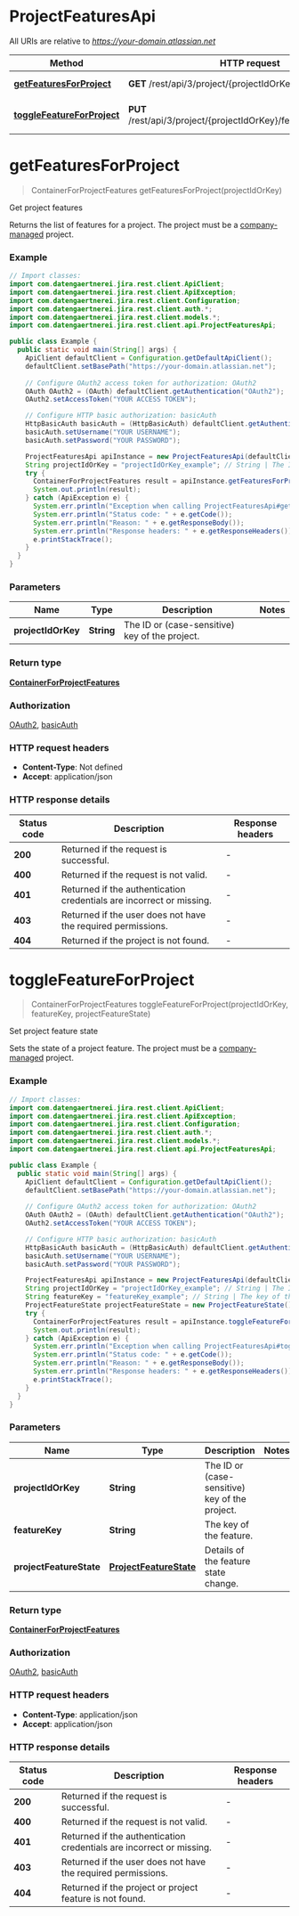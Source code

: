 # ProjectFeaturesApi

All URIs are relative to *https://your-domain.atlassian.net*

Method | HTTP request | Description
------------- | ------------- | -------------
[**getFeaturesForProject**](ProjectFeaturesApi.md#getFeaturesForProject) | **GET** /rest/api/3/project/{projectIdOrKey}/features | Get project features
[**toggleFeatureForProject**](ProjectFeaturesApi.md#toggleFeatureForProject) | **PUT** /rest/api/3/project/{projectIdOrKey}/features/{featureKey} | Set project feature state


<a name="getFeaturesForProject"></a>
# **getFeaturesForProject**
> ContainerForProjectFeatures getFeaturesForProject(projectIdOrKey)

Get project features

Returns the list of features for a project. The project must be a [company-managed](https://support.atlassian.com/jira-service-management-cloud/docs/learn-the-differences-between-classic-and-next-gen-projects/) project.

### Example
```java
// Import classes:
import com.datengaertnerei.jira.rest.client.ApiClient;
import com.datengaertnerei.jira.rest.client.ApiException;
import com.datengaertnerei.jira.rest.client.Configuration;
import com.datengaertnerei.jira.rest.client.auth.*;
import com.datengaertnerei.jira.rest.client.models.*;
import com.datengaertnerei.jira.rest.client.api.ProjectFeaturesApi;

public class Example {
  public static void main(String[] args) {
    ApiClient defaultClient = Configuration.getDefaultApiClient();
    defaultClient.setBasePath("https://your-domain.atlassian.net");
    
    // Configure OAuth2 access token for authorization: OAuth2
    OAuth OAuth2 = (OAuth) defaultClient.getAuthentication("OAuth2");
    OAuth2.setAccessToken("YOUR ACCESS TOKEN");

    // Configure HTTP basic authorization: basicAuth
    HttpBasicAuth basicAuth = (HttpBasicAuth) defaultClient.getAuthentication("basicAuth");
    basicAuth.setUsername("YOUR USERNAME");
    basicAuth.setPassword("YOUR PASSWORD");

    ProjectFeaturesApi apiInstance = new ProjectFeaturesApi(defaultClient);
    String projectIdOrKey = "projectIdOrKey_example"; // String | The ID or (case-sensitive) key of the project.
    try {
      ContainerForProjectFeatures result = apiInstance.getFeaturesForProject(projectIdOrKey);
      System.out.println(result);
    } catch (ApiException e) {
      System.err.println("Exception when calling ProjectFeaturesApi#getFeaturesForProject");
      System.err.println("Status code: " + e.getCode());
      System.err.println("Reason: " + e.getResponseBody());
      System.err.println("Response headers: " + e.getResponseHeaders());
      e.printStackTrace();
    }
  }
}
```

### Parameters

Name | Type | Description  | Notes
------------- | ------------- | ------------- | -------------
 **projectIdOrKey** | **String**| The ID or (case-sensitive) key of the project. |

### Return type

[**ContainerForProjectFeatures**](ContainerForProjectFeatures.md)

### Authorization

[OAuth2](../README.md#OAuth2), [basicAuth](../README.md#basicAuth)

### HTTP request headers

 - **Content-Type**: Not defined
 - **Accept**: application/json

### HTTP response details
| Status code | Description | Response headers |
|-------------|-------------|------------------|
**200** | Returned if the request is successful. |  -  |
**400** | Returned if the request is not valid. |  -  |
**401** | Returned if the authentication credentials are incorrect or missing. |  -  |
**403** | Returned if the user does not have the required permissions. |  -  |
**404** | Returned if the project is not found. |  -  |

<a name="toggleFeatureForProject"></a>
# **toggleFeatureForProject**
> ContainerForProjectFeatures toggleFeatureForProject(projectIdOrKey, featureKey, projectFeatureState)

Set project feature state

Sets the state of a project feature. The project must be a [company-managed](https://support.atlassian.com/jira-service-management-cloud/docs/learn-the-differences-between-classic-and-next-gen-projects/) project.

### Example
```java
// Import classes:
import com.datengaertnerei.jira.rest.client.ApiClient;
import com.datengaertnerei.jira.rest.client.ApiException;
import com.datengaertnerei.jira.rest.client.Configuration;
import com.datengaertnerei.jira.rest.client.auth.*;
import com.datengaertnerei.jira.rest.client.models.*;
import com.datengaertnerei.jira.rest.client.api.ProjectFeaturesApi;

public class Example {
  public static void main(String[] args) {
    ApiClient defaultClient = Configuration.getDefaultApiClient();
    defaultClient.setBasePath("https://your-domain.atlassian.net");
    
    // Configure OAuth2 access token for authorization: OAuth2
    OAuth OAuth2 = (OAuth) defaultClient.getAuthentication("OAuth2");
    OAuth2.setAccessToken("YOUR ACCESS TOKEN");

    // Configure HTTP basic authorization: basicAuth
    HttpBasicAuth basicAuth = (HttpBasicAuth) defaultClient.getAuthentication("basicAuth");
    basicAuth.setUsername("YOUR USERNAME");
    basicAuth.setPassword("YOUR PASSWORD");

    ProjectFeaturesApi apiInstance = new ProjectFeaturesApi(defaultClient);
    String projectIdOrKey = "projectIdOrKey_example"; // String | The ID or (case-sensitive) key of the project.
    String featureKey = "featureKey_example"; // String | The key of the feature.
    ProjectFeatureState projectFeatureState = new ProjectFeatureState(); // ProjectFeatureState | Details of the feature state change.
    try {
      ContainerForProjectFeatures result = apiInstance.toggleFeatureForProject(projectIdOrKey, featureKey, projectFeatureState);
      System.out.println(result);
    } catch (ApiException e) {
      System.err.println("Exception when calling ProjectFeaturesApi#toggleFeatureForProject");
      System.err.println("Status code: " + e.getCode());
      System.err.println("Reason: " + e.getResponseBody());
      System.err.println("Response headers: " + e.getResponseHeaders());
      e.printStackTrace();
    }
  }
}
```

### Parameters

Name | Type | Description  | Notes
------------- | ------------- | ------------- | -------------
 **projectIdOrKey** | **String**| The ID or (case-sensitive) key of the project. |
 **featureKey** | **String**| The key of the feature. |
 **projectFeatureState** | [**ProjectFeatureState**](ProjectFeatureState.md)| Details of the feature state change. |

### Return type

[**ContainerForProjectFeatures**](ContainerForProjectFeatures.md)

### Authorization

[OAuth2](../README.md#OAuth2), [basicAuth](../README.md#basicAuth)

### HTTP request headers

 - **Content-Type**: application/json
 - **Accept**: application/json

### HTTP response details
| Status code | Description | Response headers |
|-------------|-------------|------------------|
**200** | Returned if the request is successful. |  -  |
**400** | Returned if the request is not valid. |  -  |
**401** | Returned if the authentication credentials are incorrect or missing. |  -  |
**403** | Returned if the user does not have the required permissions. |  -  |
**404** | Returned if the project or project feature is not found. |  -  |

